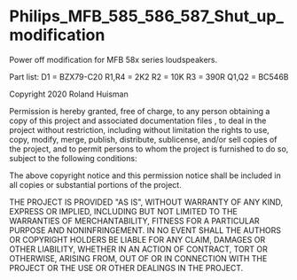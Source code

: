 # Philips_MFB_585_586_587_Shut_up_modification

Power off modification for MFB 58x series loudspeakers.

Part list:
D1 = BZX79-C20
R1,R4 = 2K2
R2 = 10K
R3 = 390R
Q1,Q2 = BC546B



Copyright 2020 Roland Huisman

Permission is hereby granted, free of charge, to any person obtaining a copy of this project and associated documentation files , to deal in the project without restriction, including without limitation the rights to use, copy, modify, merge, publish, distribute, sublicense, and/or sell copies of the project, and to permit persons to whom the project is furnished to do so, subject to the following conditions:

The above copyright notice and this permission notice shall be included in all copies or substantial portions of the project.

THE PROJECT IS PROVIDED "AS IS", WITHOUT WARRANTY OF ANY KIND, EXPRESS OR IMPLIED, INCLUDING BUT NOT LIMITED TO THE WARRANTIES OF MERCHANTABILITY, FITNESS FOR A PARTICULAR PURPOSE AND NONINFRINGEMENT. IN NO EVENT SHALL THE AUTHORS OR COPYRIGHT HOLDERS BE LIABLE FOR ANY CLAIM, DAMAGES OR OTHER LIABILITY, WHETHER IN AN ACTION OF CONTRACT, TORT OR OTHERWISE, ARISING FROM, OUT OF OR IN CONNECTION WITH THE PROJECT OR THE USE OR OTHER DEALINGS IN THE PROJECT.
